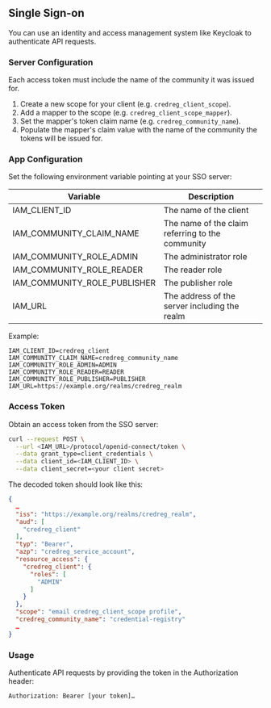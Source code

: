 ## Single Sign-on

You can use an identity and access management system like Keycloak to authenticate API requests.

### Server Configuration

Each access token must include the name of the community it was issued for.

1. Create a new scope for your client (e.g. `credreg_client_scope`).
2. Add a mapper to the scope (e.g. `credreg_client_scope_mapper`).
3. Set the mapper's token claim name (e.g. `credreg_community_name`).
4. Populate the mapper's claim value with the name of the community the tokens will be issued for.

### App Configuration

Set the following environment variable pointing at your SSO server:

| Variable                     | Description                                      |
| ---------------------------- | ------------------------------------------------ |
| IAM_CLIENT_ID                | The name of the client                           |
| IAM_COMMUNITY_CLAIM_NAME     | The name of the claim referring to the community |
| IAM_COMMUNITY_ROLE_ADMIN     | The administrator role                           |
| IAM_COMMUNITY_ROLE_READER    | The reader role                                  |
| IAM_COMMUNITY_ROLE_PUBLISHER | The publisher role                               |
| IAM_URL                      | The address of the server including the realm    |

Example:

```
IAM_CLIENT_ID=credreg_client
IAM_COMMUNITY_CLAIM_NAME=credreg_community_name
IAM_COMMUNITY_ROLE_ADMIN=ADMIN
IAM_COMMUNITY_ROLE_READER=READER
IAM_COMMUNITY_ROLE_PUBLISHER=PUBLISHER
IAM_URL=https://example.org/realms/credreg_realm
```

### Access Token

Obtain an access token from the SSO server:

```bash
curl --request POST \
  --url <IAM_URL>/protocol/openid-connect/token \
  --data grant_type=client_credentials \
  --data client_id=<IAM_CLIENT_ID> \
  --data client_secret=<your client secret>
```

The decoded token should look like this:

```json
{
  …
  "iss": "https://example.org/realms/credreg_realm",
  "aud": [
    "credreg_client"
  ],
  "typ": "Bearer",
  "azp": "credreg_service_account",
  "resource_access": {
    "credreg_client": {
      "roles": [
        "ADMIN"
      ]
    }
  },
  "scope": "email credreg_client_scope profile",
  "credreg_community_name": "credential-registry"
  …
}
```

### Usage

Authenticate API requests by providing the token in the Authorization header:

```
Authorization: Bearer [your token]…
```
